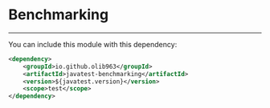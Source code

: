 # Benchmarking



_______

You can include this module with this dependency:

```xml
<dependency>
    <groupId>io.github.olib963</groupId>
    <artifactId>javatest-benchmarking</artifactId>
    <version>${javatest.version}</version>
    <scope>test</scope>
</dependency>
```

